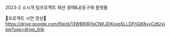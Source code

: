 2023-2 소시개 팀프로젝트
패션 경매&공동구매 플랫폼


💟프로젝트 시연 영상💟
https://drive.google.com/file/d/13WBKlRj1sCNKJDXosgSLLDFhQ68vvCdS/view?usp=drive_link
